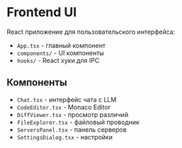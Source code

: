 # Frontend UI

React приложение для пользовательского интерфейса:

- `App.tsx` - главный компонент
- `components/` - UI компоненты
- `hooks/` - React хуки для IPC

## Компоненты

- `Chat.tsx` - интерфейс чата с LLM
- `CodeEditor.tsx` - Monaco Editor
- `DiffViewer.tsx` - просмотр различий
- `FileExplorer.tsx` - файловый проводник
- `ServersPanel.tsx` - панель серверов
- `SettingsDialog.tsx` - настройки
